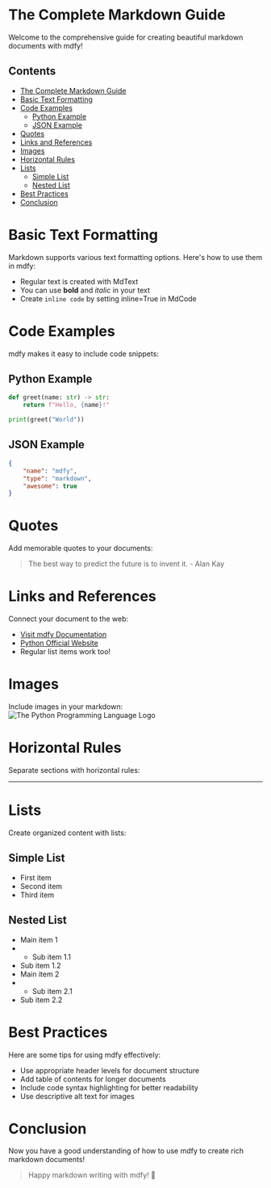 # The Complete Markdown Guide
Welcome to the comprehensive guide for creating beautiful markdown documents with mdfy!
## Contents

- [The Complete Markdown Guide](#the-complete-markdown-guide)
- [Basic Text Formatting](#basic-text-formatting)
- [Code Examples](#code-examples)
  - [Python Example](#python-example)
  - [JSON Example](#json-example)
- [Quotes](#quotes)
- [Links and References](#links-and-references)
- [Images](#images)
- [Horizontal Rules](#horizontal-rules)
- [Lists](#lists)
  - [Simple List](#simple-list)
  - [Nested List](#nested-list)
- [Best Practices](#best-practices)
- [Conclusion](#conclusion)

# Basic Text Formatting
Markdown supports various text formatting options. Here's how to use them in mdfy:
- Regular text is created with MdText
- You can use **bold** and *italic* in your text
- Create `inline code` by setting inline=True in MdCode
# Code Examples
mdfy makes it easy to include code snippets:
## Python Example
```python
def greet(name: str) -> str:
    return f"Hello, {name}!"

print(greet("World"))
```
## JSON Example
```json
{
    "name": "mdfy",
    "type": "markdown",
    "awesome": true
}
```
# Quotes
Add memorable quotes to your documents:
> The best way to predict the future is to invent it. - Alan Kay
# Links and References
Connect your document to the web:
- [Visit mdfy Documentation](https://mdfy.readthedocs.io)
- [Python Official Website](https://python.org)
- Regular list items work too!
# Images
Include images in your markdown:
![The Python Programming Language Logo](https://www.python.org/static/community_logos/python-logo.png)
# Horizontal Rules
Separate sections with horizontal rules:

***

# Lists
Create organized content with lists:
## Simple List
- First item
- Second item
- Third item
## Nested List
- Main item 1
- - Sub item 1.1
- Sub item 1.2
- Main item 2
- - Sub item 2.1
- Sub item 2.2
# Best Practices
Here are some tips for using mdfy effectively:
- Use appropriate header levels for document structure
- Add table of contents for longer documents
- Include code syntax highlighting for better readability
- Use descriptive alt text for images
# Conclusion
Now you have a good understanding of how to use mdfy to create rich markdown documents!
> Happy markdown writing with mdfy! 🎉
